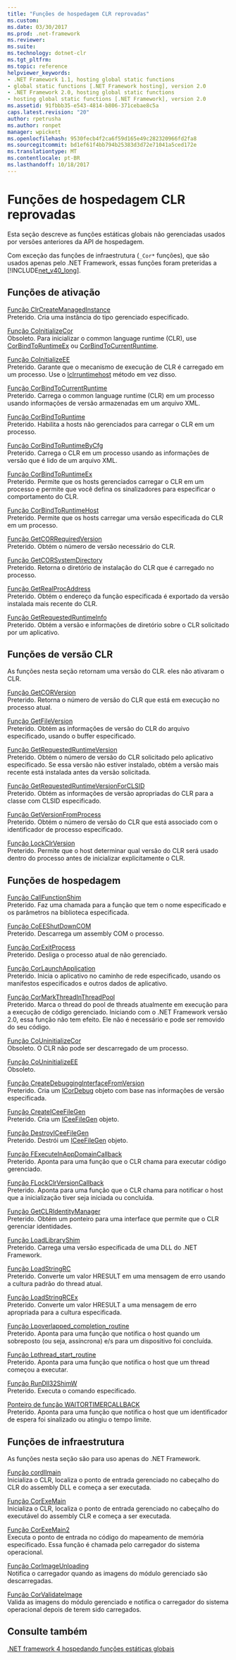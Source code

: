 ```yaml
---
title: "Funções de hospedagem CLR reprovadas"
ms.custom: 
ms.date: 03/30/2017
ms.prod: .net-framework
ms.reviewer: 
ms.suite: 
ms.technology: dotnet-clr
ms.tgt_pltfrm: 
ms.topic: reference
helpviewer_keywords:
- .NET Framework 1.1, hosting global static functions
- global static functions [.NET Framework hosting], version 2.0
- .NET Framework 2.0, hosting global static functions
- hosting global static functions [.NET Framework], version 2.0
ms.assetid: 91fbbb35-e543-4814-b806-371cebae8c5a
caps.latest.revision: "20"
author: rpetrusha
ms.author: ronpet
manager: wpickett
ms.openlocfilehash: 9530fecb4f2ca6f59d165e49c282320966fd2fa8
ms.sourcegitcommit: bd1ef61f4bb794b25383d3d72e71041a5ced172e
ms.translationtype: MT
ms.contentlocale: pt-BR
ms.lasthandoff: 10/18/2017
---
```

# <a name="deprecated-clr-hosting-functions"></a>Funções de hospedagem CLR reprovadas
Esta seção descreve as funções estáticas globais não gerenciadas usados por versões anteriores da API de hospedagem.  
  
 Com exceção das funções de infraestrutura (`_Cor*` funções), que são usados apenas pelo .NET Framework, essas funções foram preteridas a [!INCLUDE[net_v40_long](../../../../includes/net-v40-long-md.md)].  
  
## <a name="activation-functions"></a>Funções de ativação  
 [Função ClrCreateManagedInstance](../../../../docs/framework/unmanaged-api/hosting/clrcreatemanagedinstance-function.md)  
 Preterido. Cria uma instância do tipo gerenciado especificado.  
  
 [Função CoInitializeCor](../../../../docs/framework/unmanaged-api/hosting/coinitializecor-function.md)  
 Obsoleto. Para inicializar o common language runtime (CLR), use [CorBindToRuntimeEx](../../../../docs/framework/unmanaged-api/hosting/corbindtoruntimeex-function.md) ou [CorBindToCurrentRuntime](../../../../docs/framework/unmanaged-api/hosting/corbindtocurrentruntime-function.md).  
  
 [Função CoInitializeEE](../../../../docs/framework/unmanaged-api/hosting/coinitializeee-function.md)  
 Preterido. Garante que o mecanismo de execução de CLR é carregado em um processo. Use o [Iclrruntimehost](../../../../docs/framework/unmanaged-api/hosting/iclrruntimehost-start-method.md) método em vez disso.  
  
 [Função CorBindToCurrentRuntime](../../../../docs/framework/unmanaged-api/hosting/corbindtocurrentruntime-function.md)  
 Preterido. Carrega o common language runtime (CLR) em um processo usando informações de versão armazenadas em um arquivo XML.  
  
 [Função CorBindToRuntime](../../../../docs/framework/unmanaged-api/hosting/corbindtoruntime-function.md)  
 Preterido. Habilita a hosts não gerenciados para carregar o CLR em um processo.  
  
 [Função CorBindToRuntimeByCfg](../../../../docs/framework/unmanaged-api/hosting/corbindtoruntimebycfg-function.md)  
 Preterido. Carrega o CLR em um processo usando as informações de versão que é lido de um arquivo XML.  
  
 [Função CorBindToRuntimeEx](../../../../docs/framework/unmanaged-api/hosting/corbindtoruntimeex-function.md)  
 Preterido. Permite que os hosts gerenciados carregar o CLR em um processo e permite que você defina os sinalizadores para especificar o comportamento do CLR.  
  
 [Função CorBindToRuntimeHost](../../../../docs/framework/unmanaged-api/hosting/corbindtoruntimehost-function.md)  
 Preterido. Permite que os hosts carregar uma versão especificada do CLR em um processo.  
  
 [Função GetCORRequiredVersion](../../../../docs/framework/unmanaged-api/hosting/getcorrequiredversion-function.md)  
 Preterido. Obtém o número de versão necessário do CLR.  
  
 [Função GetCORSystemDirectory](../../../../docs/framework/unmanaged-api/hosting/getcorsystemdirectory-function.md)  
 Preterido. Retorna o diretório de instalação do CLR que é carregado no processo.  
  
 [Função GetRealProcAddress](../../../../docs/framework/unmanaged-api/hosting/getrealprocaddress-function.md)  
 Preterido. Obtém o endereço da função especificada é exportado da versão instalada mais recente do CLR.  
  
 [Função GetRequestedRuntimeInfo](../../../../docs/framework/unmanaged-api/hosting/getrequestedruntimeinfo-function.md)  
 Preterido. Obtém a versão e informações de diretório sobre o CLR solicitado por um aplicativo.  
  
## <a name="clr-version-functions"></a>Funções de versão CLR  
 As funções nesta seção retornam uma versão do CLR. eles não ativaram o CLR.  
  
 [Função GetCORVersion](../../../../docs/framework/unmanaged-api/hosting/getcorversion-function.md)  
 Preterido. Retorna o número de versão do CLR que está em execução no processo atual.  
  
 [Função GetFileVersion](../../../../docs/framework/unmanaged-api/hosting/getfileversion-function.md)  
 Preterido. Obtém as informações de versão do CLR do arquivo especificado, usando o buffer especificado.  
  
 [Função GetRequestedRuntimeVersion](../../../../docs/framework/unmanaged-api/hosting/getrequestedruntimeversion-function.md)  
 Preterido. Obtém o número de versão do CLR solicitado pelo aplicativo especificado. Se essa versão não estiver instalado, obtém a versão mais recente está instalada antes da versão solicitada.  
  
 [Função GetRequestedRuntimeVersionForCLSID](../../../../docs/framework/unmanaged-api/hosting/getrequestedruntimeversionforclsid-function.md)  
 Preterido. Obtém as informações de versão apropriadas do CLR para a classe com CLSID especificado.  
  
 [Função GetVersionFromProcess](../../../../docs/framework/unmanaged-api/hosting/getversionfromprocess-function.md)  
 Preterido. Obtém o número de versão do CLR que está associado com o identificador de processo especificado.  
  
 [Função LockClrVersion](../../../../docs/framework/unmanaged-api/hosting/lockclrversion-function.md)  
 Preterido. Permite que o host determinar qual versão do CLR será usado dentro do processo antes de inicializar explicitamente o CLR.  
  
## <a name="hosting-functions"></a>Funções de hospedagem  
 [Função CallFunctionShim](../../../../docs/framework/unmanaged-api/hosting/callfunctionshim-function.md)  
 Preterido. Faz uma chamada para a função que tem o nome especificado e os parâmetros na biblioteca especificada.  
  
 [Função CoEEShutDownCOM](../../../../docs/framework/unmanaged-api/hosting/coeeshutdowncom-function.md)  
 Preterido. Descarrega um assembly COM o processo.  
  
 [Função CorExitProcess](../../../../docs/framework/unmanaged-api/hosting/corexitprocess-function.md)  
 Preterido. Desliga o processo atual de não gerenciado.  
  
 [Função CorLaunchApplication](../../../../docs/framework/unmanaged-api/hosting/corlaunchapplication-function.md)  
 Preterido. Inicia o aplicativo no caminho de rede especificado, usando os manifestos especificados e outros dados de aplicativo.  
  
 [Função CorMarkThreadInThreadPool](../../../../docs/framework/unmanaged-api/hosting/cormarkthreadinthreadpool-function.md)  
 Preterido. Marca o thread do pool de threads atualmente em execução para a execução de código gerenciado. Iniciando com o .NET Framework versão 2.0, essa função não tem efeito. Ele não é necessário e pode ser removido do seu código.  
  
 [Função CoUninitializeCor](../../../../docs/framework/unmanaged-api/hosting/couninitializecor-function.md)  
 Obsoleto. O CLR não pode ser descarregado de um processo.  
  
 [Função CoUninitializeEE](../../../../docs/framework/unmanaged-api/hosting/couninitializeee-function.md)  
 Obsoleto.  
  
 [Função CreateDebuggingInterfaceFromVersion](../../../../docs/framework/unmanaged-api/hosting/createdebugginginterfacefromversion-function.md)  
 Preterido. Cria um [ICorDebug](../../../../docs/framework/unmanaged-api/debugging/icordebug-interface.md) objeto com base nas informações de versão especificada.  
  
 [Função CreateICeeFileGen](../../../../docs/framework/unmanaged-api/hosting/createiceefilegen-function.md)  
 Preterido. Cria um [ICeeFileGen](../../../../docs/framework/unmanaged-api/hosting/iceefilegen-class.md) objeto.  
  
 [Função DestroyICeeFileGen](../../../../docs/framework/unmanaged-api/hosting/destroyiceefilegen-function.md)  
 Preterido. Destrói um [ICeeFileGen](../../../../docs/framework/unmanaged-api/hosting/iceefilegen-class.md) objeto.  
  
 [Função FExecuteInAppDomainCallback](../../../../docs/framework/unmanaged-api/hosting/fexecuteinappdomaincallback-function-pointer.md)  
 Preterido. Aponta para uma função que o CLR chama para executar código gerenciado.  
  
 [Função FLockClrVersionCallback](../../../../docs/framework/unmanaged-api/hosting/flockclrversioncallback-function-pointer.md)  
 Preterido. Aponta para uma função que o CLR chama para notificar o host que a inicialização tiver seja iniciada ou concluída.  
  
 [Função GetCLRIdentityManager](../../../../docs/framework/unmanaged-api/hosting/getclridentitymanager-function.md)  
 Preterido. Obtém um ponteiro para uma interface que permite que o CLR gerenciar identidades.  
  
 [Função LoadLibraryShim](../../../../docs/framework/unmanaged-api/hosting/loadlibraryshim-function.md)  
 Preterido. Carrega uma versão especificada de uma DLL do .NET Framework.  
  
 [Função LoadStringRC](../../../../docs/framework/unmanaged-api/hosting/loadstringrc-function.md)  
 Preterido. Converte um valor HRESULT em uma mensagem de erro usando a cultura padrão do thread atual.  
  
 [Função LoadStringRCEx](../../../../docs/framework/unmanaged-api/hosting/loadstringrcex-function.md)  
 Preterido. Converte um valor HRESULT a uma mensagem de erro apropriada para a cultura especificada.  
  
 [Função Lpoverlapped_completion_routine](../../../../docs/framework/unmanaged-api/hosting/lpoverlapped-completion-routine-function-pointer.md)  
 Preterido. Aponta para uma função que notifica o host quando um sobreposto (ou seja, assíncrona) e/s para um dispositivo foi concluída.  
  
 [Função Lpthread_start_routine](../../../../docs/framework/unmanaged-api/hosting/lpthread-start-routine-function-pointer.md)  
 Preterido. Aponta para uma função que notifica o host que um thread começou a executar.  
  
 [Função RunDll32ShimW](../../../../docs/framework/unmanaged-api/hosting/rundll32shimw-function.md)  
 Preterido. Executa o comando especificado.  
  
 [Ponteiro de função WAITORTIMERCALLBACK](../../../../docs/framework/unmanaged-api/hosting/waitortimercallback-function-pointer.md)  
 Preterido. Aponta para uma função que notifica o host que um identificador de espera foi sinalizado ou atingiu o tempo limite.  
  
## <a name="infrastructure-functions"></a>Funções de infraestrutura  
 As funções nesta seção são para uso apenas do .NET Framework.  
  
 [Função cordllmain](../../../../docs/framework/unmanaged-api/hosting/cordllmain-function.md)  
 Inicializa o CLR, localiza o ponto de entrada gerenciado no cabeçalho do CLR do assembly DLL e começa a ser executada.  
  
 [Função CorExeMain](../../../../docs/framework/unmanaged-api/hosting/corexemain-function.md)  
 Inicializa o CLR, localiza o ponto de entrada gerenciado no cabeçalho do executável do assembly CLR e começa a ser executada.  
  
 [Função CorExeMain2](../../../../docs/framework/unmanaged-api/hosting/corexemain2-function.md)  
 Executa o ponto de entrada no código do mapeamento de memória especificado. Essa função é chamada pelo carregador do sistema operacional.  
  
 [Função CorImageUnloading](../../../../docs/framework/unmanaged-api/hosting/corimageunloading-function.md)  
 Notifica o carregador quando as imagens do módulo gerenciado são descarregadas.  
  
 [Função CorValidateImage](../../../../docs/framework/unmanaged-api/hosting/corvalidateimage-function.md)  
 Valida as imagens do módulo gerenciado e notifica o carregador do sistema operacional depois de terem sido carregados.  
  
## <a name="see-also"></a>Consulte também  
 [.NET framework 4 hospedando funções estáticas globais](../../../../docs/framework/unmanaged-api/hosting/net-framework-4-hosting-global-static-functions.md) 
